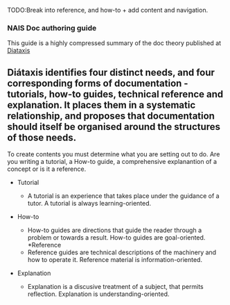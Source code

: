 
TODO:Break into reference, and how-to + add content and navigation.
### NAIS Doc authoring guide

This guide is a highly compressed summary of the doc theory published at [Diataxis](https://diataxis.fr/)

## Diátaxis identifies four distinct needs, and four corresponding forms of documentation - tutorials, how-to guides, technical reference and explanation. It places them in a systematic relationship, and proposes that documentation should itself be organised around the structures of those needs.

To create contents you must determine what you are setting out to do. Are you writing a tutorial, a How-to guide, a comprehensive explanantion of a concept or is it a reference.

* Tutorial 
	* A tutorial is an experience that takes place under the guidance of a tutor. A tutorial is always learning-oriented.
* How-to
	* How-to guides are directions that guide the reader through a problem or towards a result. How-to guides are goal-oriented.
*Reference
	* Reference guides are technical descriptions of the machinery and how to operate it. Reference material is information-oriented.

* Explanation
	* Explanation is a discusive treatment of a subject, that permits reflection. Explanation is understanding-oriented.

